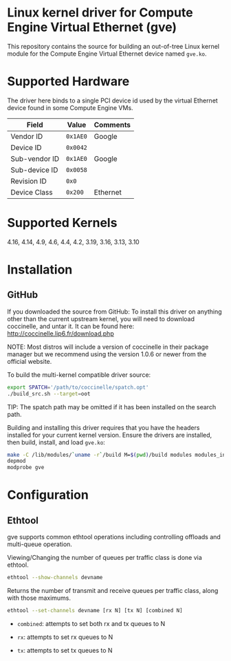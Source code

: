 # Linux kernel driver for Compute Engine Virtual Ethernet (gve)

This repository contains the source for building an out-of-tree Linux kernel
module for the Compute Engine Virtual Ethernet device named `gve.ko`.

# Supported Hardware

The driver here binds to a single PCI device id used by the virtual Ethernet
device found in some Compute Engine VMs.

Field         | Value    | Comments
------------- | -------- | --------
Vendor ID     | `0x1AE0` | Google
Device ID     | `0x0042` |
Sub-vendor ID | `0x1AE0` | Google
Sub-device ID | `0x0058` |
Revision ID   | `0x0`    |
Device Class  | `0x200`  | Ethernet

# Supported Kernels

4.16, 4.14, 4.9, 4.6, 4.4, 4.2, 3.19, 3.16, 3.13, 3.10

# Installation

## GitHub

If you downloaded the source from GitHub: To install this driver on anything
other than the current upstream kernel, you will need to download coccinelle,
and untar it. It can be found here: http://coccinelle.lip6.fr/download.php

NOTE: Most distros will include a version of coccinelle in their package manager
but we recommend using the version 1.0.6 or newer from the official website.

To build the multi-kernel compatible driver source:

```bash
export SPATCH='/path/to/coccinelle/spatch.opt'
./build_src.sh --target=oot
```

TIP: The spatch path may be omitted if it has been installed on the search path.

Building and installing this driver requires that you have the headers installed
for your current kernel version. Ensure the drivers are installed, then build,
install, and load `gve.ko`:

```bash
make -C /lib/modules/`uname -r`/build M=$(pwd)/build modules modules_install
depmod
modprobe gve
```

# Configuration

## Ethtool

gve supports common ethtool operations including controlling offloads and
multi-queue operation.

Viewing/Changing the number of queues per traffic class is done via ethtool.

```bash
ethtool --show-channels devname
```

Returns the number of transmit and receive queues per traffic class, along with
those maximums.

```bash
ethtool --set-channels devname [rx N] [tx N] [combined N]
```

-   `combined`: attempts to set both rx and tx queues to N

-   `rx`: attempts to set rx queues to N

-   `tx`: attempts to set tx queues to N
